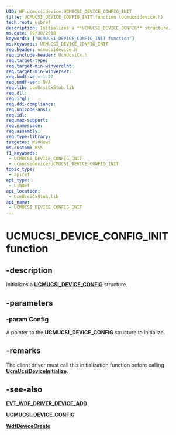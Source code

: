 ```yaml
---
UID: NF:ucmucsidevice.UCMUCSI_DEVICE_CONFIG_INIT
title: UCMUCSI_DEVICE_CONFIG_INIT function (ucmucsidevice.h)
tech.root: usbref
description: Initializes a **UCMUCSI_DEVICE_CONFIG** structure.
ms.date: 09/30/2018
keywords: ["UCMUCSI_DEVICE_CONFIG_INIT function"]
ms.keywords: UCMUCSI_DEVICE_CONFIG_INIT
req.header: ucmucsidevice.h
req.include-header: UcmUcsiCx.h
req.target-type: 
req.target-min-winverclnt: 
req.target-min-winversvr: 
req.kmdf-ver: 1.27
req.umdf-ver: N/A
req.lib: UcmUcsiCxStub.lib
req.dll: 
req.irql: 
req.ddi-compliance: 
req.unicode-ansi: 
req.idl: 
req.max-support: 
req.namespace: 
req.assembly: 
req.type-library: 
targetos: Windows
ms.custom: RS5
f1_keywords:
 - UCMUCSI_DEVICE_CONFIG_INIT
 - ucmucsidevice/UCMUCSI_DEVICE_CONFIG_INIT
topic_type:
 - apiref
api_type:
 - LibDef
api_location:
 - UcmUcsiCxStub.lib
api_name:
 - UCMUCSI_DEVICE_CONFIG_INIT
---
```


# UCMUCSI_DEVICE_CONFIG_INIT function


## -description

Initializes a [**UCMUCSI_DEVICE_CONFIG**](ns-ucmucsidevice-_ucmucsi_device_config.md) structure.

## -parameters

### -param Config

A pointer to the **UCMUCSI_DEVICE_CONFIG** structure to initialize.

## -remarks

The client driver must call this initialization function before calling [**UcmUcsiDeviceInitialize**](nf-ucmucsidevice-ucmucsideviceinitialize.md).

## -see-also

[**EVT_WDF_DRIVER_DEVICE_ADD**](../wdfdriver/nc-wdfdriver-evt_wdf_driver_device_add.md)

[**UCMUCSI_DEVICE_CONFIG**](ns-ucmucsidevice-_ucmucsi_device_config.md)

[**WdfDeviceCreate**](../wdfdevice/nf-wdfdevice-wdfdevicecreate.md)

